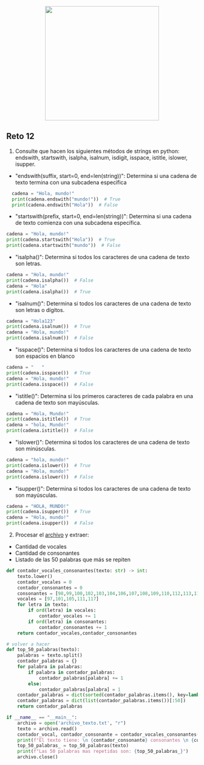 <div align='center'>
<figure> <img src="https://res.cloudinary.com/dm0p2ljin/image/upload/v1714416338/error-418_dtb3ak.png" alt="" width="300" height="auto"/></br>
<figcaption><b></b></figcaption></figure>
</div>


## Reto 12
1. Consulte que hacen los siguientes métodos de strings en python: endswith, startswith, isalpha, isalnum, isdigit, isspace, istitle, islower, isupper.
- "endswith(suffix, start=0, end=len(string))": Determina si una cadena de texto termina con una subcadena específica
```python
  cadena = "Hola, mundo!"
  print(cadena.endswith("mundo!"))  # True
  print(cadena.endswith("Hola"))  # False
```

- "startswith(prefix, start=0, end=len(string))": Determina si una cadena de texto comienza con una subcadena específica.
```python
cadena = "Hola, mundo!"
print(cadena.startswith("Hola"))  # True
print(cadena.startswith("mundo"))  # False
```
- "isalpha()": Determina si todos los caracteres de una cadena de texto son letras.
```python
cadena = "Hola, mundo!"
print(cadena.isalpha())  # False
cadena = "Hola"
print(cadena.isalpha())  # True
```
- "isalnum()": Determina si todos los caracteres de una cadena de texto son letras o dígitos.
```python
cadena = "Hola123"
print(cadena.isalnum())  # True
cadena = "Hola, mundo!"
print(cadena.isalnum())  # False
```
- "isspace()": Determina si todos los caracteres de una cadena de texto son espacios en blanco
```python
cadena = "   "
print(cadena.isspace())  # True
cadena = "Hola, mundo!"
print(cadena.isspace())  # False
```
- "istitle()": Determina si los primeros caracteres de cada palabra en una cadena de texto son mayúsculas.
```python
cadena = "Hola, Mundo!"
print(cadena.istitle())  # True
cadena = "hola, Mundo!"
print(cadena.istitle())  # False
```
- "islower()": Determina si todos los caracteres de una cadena de texto son minúsculas.
```python
cadena = "hola, mundo!"
print(cadena.islower())  # True
cadena = "Hola, mundo!"
print(cadena.islower())  # False
```
- "isupper()": Determina si todos los caracteres de una cadena de texto son mayúsculas.
```python
cadena = "HOLA, MUNDO!"
print(cadena.isupper())  # True
cadena = "Hola, mundo!"
print(cadena.isupper())  # False
```
2. Procesar el <a href="https://www.py4e.com/code3/mbox.txt">archivo</a> y extraer:
 - Cantidad de vocales
 - Cantidad de consonantes
 - Listado de las 50 palabras que más se repiten
```python
def contador_vocales_consonantes(texto: str) -> int:
    texto.lower()
    contador_vocales = 0
    contador_consonantes = 0
    consonantes = [98,99,100,102,103,104,106,107,108,109,110,112,113,114,115,116,118,119,120,121,122]
    vocales = [97,101,105,111,117]
    for letra in texto:
        if ord(letra) in vocales:
            contador_vocales += 1
        if ord(letra) in consonantes:
            contador_consonantes += 1    
    return contador_vocales,contador_consonantes

# volver a hacer
def top_50_palabras(texto):
    palabras = texto.split()
    contador_palabras = {}
    for palabra in palabras:
        if palabra in contador_palabras:
            contador_palabras[palabra] += 1
        else:
            contador_palabras[palabra] = 1
    contador_palabras = dict(sorted(contador_palabras.items(), key=lambda item: item[1], reverse=True))
    contador_palabras = dict(list(contador_palabras.items())[:50])
    return contador_palabras

if __name__ == "__main__":
    archivo = open('archivo_texto.txt', "r")
    texto = archivo.read()
    contador_vocal, contador_consonante = contador_vocales_consonantes(texto) #  1514665 consonantes, 2244525 vocales
    print(f"El texto tiene: \n {contador_consonante} consonantes \n {contador_vocal} vocales")
    top_50_palabras_ = top_50_palabras(texto)
    print(f"Las 50 palabras mas repetidas son: {top_50_palabras_}")
    archivo.close()
```

